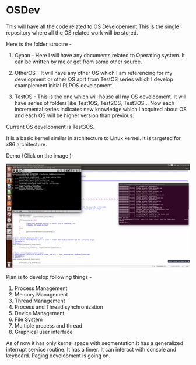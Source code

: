 # OSDev
This will have all the code related to OS Developement
This is the single repository where all the OS related work will be stored.


Here is the folder structre - 

1. Gyaan - Here I will have any documents related to Operating system. It can be written by me or got from some other source.

2. OtherOS - It will have any other OS which I am referencing for my development or other OS aprt from TestOS series which I develop examplement initial PLPOS development.

3. TestOS - This is the one which will house all my OS development. It will have series of folders like Test1OS, Test2OS, Test3OS... Now each incremental series indicates new knowledge which I acquired about OS and each OS will be higher version than previous.

Current OS development is Test3OS.

It is a basic kernel similar in architecture to Linux kernel. It is targeted for x86 architecture. 

Demo (Click on the image )- 

[![ScreenShot](Test3OS_Demo.png)](https://drive.google.com/open?id=0BxQoWoSofKvaRzRUbWx3TzFGQVE)

Plan is to develop following things - 

1. Process Management
2. Memory Management
3. Thread Management
4. Process and Thread synchronization
5. Device Management
6. File System
7. Multiple process and thread
8. Graphical user interface

As of now it has only kernel space with segmentation.It has a generalized interrupt service routine. It has a timer. It can interact with console and keyboard. Paging development is going on.
